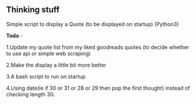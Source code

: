 Thinking stuff
------------------

Simple script to display a Quote (to be displayed on startup) (Python3)

<b>Todo</b> -

1.Update my quote list from my liked goodreads quotes (to decide whether to use api or simple web scraping)

2.Make the display a little bit more better

3.A bash script to run on startup

4.Using date(ie if 30 or 31 or 28 or 29 then pop the first thought) instead of checking length 30.
